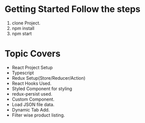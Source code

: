 # Getting Started Follow the steps
1) clone Project.
2) npm install
3) npm start

# Topic Covers
- React Project Setup
- Typescript
- Redux Setup(Store/Reducer/Action)
- React Hooks Used.
- Styled Component for styling
- redux-persist used.
- Custom Component. 
- Load JSON file data.
- Dynamic Tab Add.
- Filter wise product listing.
